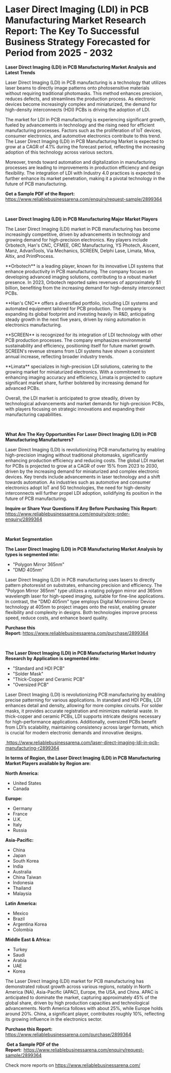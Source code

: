 <p><h1>Laser Direct Imaging (LDI) in PCB Manufacturing Market Research Report: The Key To Successful Business Strategy Forecasted for Period from 2025 - 2032</h1></p><p><strong>Laser Direct Imaging (LDI) in PCB Manufacturing Market Analysis and Latest Trends</strong></p>
<p><p>Laser Direct Imaging (LDI) in PCB manufacturing is a technology that utilizes laser beams to directly image patterns onto photosensitive materials without requiring traditional photomasks. This method enhances precision, reduces defects, and streamlines the production process. As electronic devices become increasingly complex and miniaturized, the demand for high-density interconnects (HDI) PCBs is driving the adoption of LDI. </p><p>The market for LDI in PCB manufacturing is experiencing significant growth, fueled by advancements in technology and the rising need for efficient manufacturing processes. Factors such as the proliferation of IoT devices, consumer electronics, and automotive electronics contribute to this trend. The Laser Direct Imaging (LDI) in PCB Manufacturing Market is expected to grow at a CAGR of 4.1% during the forecast period, reflecting the increasing adoption of this technology across various sectors. </p><p>Moreover, trends toward automation and digitalization in manufacturing processes are leading to improvements in production efficiency and design flexibility. The integration of LDI with Industry 4.0 practices is expected to further enhance its market penetration, making it a pivotal technology in the future of PCB manufacturing.</p></p>
<p><strong>Get a Sample PDF of the Report:&nbsp;</strong> <a href="https://www.reliablebusinessarena.com/enquiry/request-sample/2899364?utm_campaign=3533&utm_medium=2&utm_source=Github&utm_content=ia&utm_term=15032025&utm_id=laser-direct-imaging-ldi-in-pcb-manufacturing">https://www.reliablebusinessarena.com/enquiry/request-sample/2899364</a></p>
<p>&nbsp;</p>
<p><strong>Laser Direct Imaging (LDI) in PCB Manufacturing Major Market Players</strong></p>
<p><p>The Laser Direct Imaging (LDI) market in PCB manufacturing has become increasingly competitive, driven by advancements in technology and growing demand for high-precision electronics. Key players include Orbotech, Han's CNC, CFMEE, ORC Manufacturing, YS Photech, Aiscent, Manz, AdvanTools, Via Mechanics, SCREEN, Delphi Lase, Limata, Miva, Altix, and PrintProcess.</p><p>**Orbotech** is a leading player, known for its innovative LDI systems that enhance productivity in PCB manufacturing. The company focuses on developing advanced imaging solutions, contributing to a robust market presence. In 2023, Orbotech reported sales revenues of approximately $1 billion, benefiting from the increasing demand for high-density interconnect PCBs.</p><p>**Han's CNC** offers a diversified portfolio, including LDI systems and automated equipment tailored for PCB production. The company is expanding its global footprint and investing heavily in R&D, anticipating steady growth in the next five years, driven by rising automation in electronics manufacturing.</p><p>**SCREEN** is recognized for its integration of LDI technology with other PCB production processes. The company emphasizes environmental sustainability and efficiency, positioning itself for future market growth. SCREEN's revenue streams from LDI systems have shown a consistent annual increase, reflecting broader industry trends.</p><p>**Limata** specializes in high-precision LDI solutions, catering to the growing market for miniaturized electronics. With a commitment to enhancing imaging accuracy and efficiency, Limata is projected to capture significant market share, further bolstered by increasing demand for advanced PCBs.</p><p>Overall, the LDI market is anticipated to grow steadily, driven by technological advancements and market demands for high-precision PCBs, with players focusing on strategic innovations and expanding their manufacturing capabilities.</p></p>
<p>&nbsp;</p>
<p><strong>What Are The Key Opportunities For Laser Direct Imaging (LDI) in PCB Manufacturing Manufacturers?</strong></p>
<p><p>Laser Direct Imaging (LDI) is revolutionizing PCB manufacturing by enabling high-precision imaging without traditional photomasks, significantly enhancing production efficiency and reducing costs. The global LDI market for PCBs is projected to grow at a CAGR of over 15% from 2023 to 2030, driven by the increasing demand for miniaturized and complex electronic devices. Key trends include advancements in laser technology and a shift towards automation. As industries such as automotive and consumer electronics adopt IoT and 5G technologies, the need for high-density interconnects will further propel LDI adoption, solidifying its position in the future of PCB manufacturing.</p></p>
<p><strong>Inquire or Share Your Questions If Any Before Purchasing This Report:</strong> <a href="https://www.reliablebusinessarena.com/enquiry/pre-order-enquiry/2899364?utm_campaign=3533&utm_medium=2&utm_source=Github&utm_content=ia&utm_term=15032025&utm_id=laser-direct-imaging-ldi-in-pcb-manufacturing">https://www.reliablebusinessarena.com/enquiry/pre-order-enquiry/2899364</a></p>
<p>&nbsp;</p>
<p><strong>Market Segmentation</strong></p>
<p><strong>The Laser Direct Imaging (LDI) in PCB Manufacturing Market Analysis by types is segmented into:</strong></p>
<p><ul><li>"Polygon Mirror 365nm"</li><li>"DMD 405nm"</li></ul></p>
<p><p>Laser Direct Imaging (LDI) in PCB manufacturing uses lasers to directly pattern photoresist on substrates, enhancing precision and efficiency. The "Polygon Mirror 365nm" type utilizes a rotating polygon mirror and 365nm wavelength laser for high-speed imaging, suitable for fine-line applications. In contrast, the "DMD 405nm" type employs Digital Micromirror Device technology at 405nm to project images onto the resist, enabling greater flexibility and complexity in designs. Both technologies improve process speed, reduce costs, and enhance board quality.</p></p>
<p><strong>Purchase this Report:&nbsp;</strong><a href="https://www.reliablebusinessarena.com/purchase/2899364?utm_campaign=3533&utm_medium=2&utm_source=Github&utm_content=ia&utm_term=15032025&utm_id=laser-direct-imaging-ldi-in-pcb-manufacturing">https://www.reliablebusinessarena.com/purchase/2899364</a></p>
<p>&nbsp;</p>
<p><strong>The Laser Direct Imaging (LDI) in PCB Manufacturing Market Industry Research by Application is segmented into:</strong></p>
<p><ul><li>"Standard and HDI PCB"</li><li>"Solder Mask"</li><li>"Thick-Copper and Ceramic PCB"</li><li>"Oversized PCB"</li></ul></p>
<p><p>Laser Direct Imaging (LDI) is revolutionizing PCB manufacturing by enabling precise patterning for various applications. In standard and HDI PCBs, LDI enhances detail and density, allowing for more complex circuits. For solder masks, it provides accurate registration and minimizes material waste. In thick-copper and ceramic PCBs, LDI supports intricate designs necessary for high-performance applications. Additionally, oversized PCBs benefit from LDI’s scalability, maintaining consistency across larger formats, which is crucial for modern electronic demands and innovative designs.</p></p>
<p><a href="https://www.reliablebusinessarena.com/laser-direct-imaging-ldi-in-pcb-manufacturing-r2899364?utm_campaign=3533&utm_medium=2&utm_source=Github&utm_content=ia&utm_term=15032025&utm_id=laser-direct-imaging-ldi-in-pcb-manufacturing">&nbsp;https://www.reliablebusinessarena.com/laser-direct-imaging-ldi-in-pcb-manufacturing-r2899364</a></p>
<p><strong>In terms of Region, the Laser Direct Imaging (LDI) in PCB Manufacturing Market Players available by Region are:</strong></p>
<p>
    <p> <strong> North America: </strong>
        <ul>
            <li>United States</li>
            <li>Canada</li>
        </ul>
        </p> 
    <p> <strong> Europe: </strong>
        <ul>
            <li>Germany</li>
            <li>France</li>
            <li>U.K.</li>
            <li>Italy</li>
            <li>Russia</li>
        </ul>
        </p> 
    <p> <strong> Asia-Pacific: </strong>
        <ul>
            <li>China</li>
            <li>Japan</li>
            <li>South Korea</li>
            <li>India</li>
            <li>Australia</li>
            <li>China Taiwan</li>
            <li>Indonesia</li>
            <li>Thailand</li>
            <li>Malaysia</li>
        </ul>
        </p> 
    <p> <strong> Latin America: </strong>
        <ul>
            <li>Mexico</li>
            <li>Brazil</li>
            <li>Argentina Korea</li>
            <li>Colombia</li>
        </ul>
        </p> 
    <p> <strong> Middle East & Africa: </strong>
        <ul>
            <li>Turkey</li>
            <li>Saudi</li>
            <li>Arabia</li>
            <li>UAE</li>
            <li>Korea</li>
        </ul>
    </p>
    </p>
<p><p>The Laser Direct Imaging (LDI) market for PCB manufacturing has demonstrated robust growth across various regions, notably in North America (NA), Asia-Pacific (APAC), Europe, the USA, and China. APAC is anticipated to dominate the market, capturing approximately 45% of the global share, driven by high production capacities and technological advancements. North America follows with about 25%, while Europe holds around 20%. China, a significant player, contributes roughly 10%, reflecting its growing influence in the electronics sector.</p></p>
<p><strong>Purchase this Report: </strong><a href="https://www.reliablebusinessarena.com/purchase/2899364?utm_campaign=3533&utm_medium=2&utm_source=Github&utm_content=ia&utm_term=15032025&utm_id=laser-direct-imaging-ldi-in-pcb-manufacturing">https://www.reliablebusinessarena.com/purchase/2899364</a></p>
<p>&nbsp;<strong>Get a Sample PDF of the Report:&nbsp;&nbsp;</strong><a href="https://www.reliablebusinessarena.com/enquiry/request-sample/2899364?utm_campaign=3533&utm_medium=2&utm_source=Github&utm_content=ia&utm_term=15032025&utm_id=laser-direct-imaging-ldi-in-pcb-manufacturing">https://www.reliablebusinessarena.com/enquiry/request-sample/2899364</a></p>
<p><strong></strong></p>
<p>Check more reports on <a href="https://www.reliablebusinessarena.com/?utm_campaign=3533&utm_medium=2&utm_source=Github&utm_content=ia&utm_term=15032025&utm_id=laser-direct-imaging-ldi-in-pcb-manufacturing">https://www.reliablebusinessarena.com/</a></p>